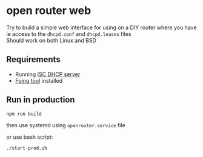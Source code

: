# open router web

Try to build a simple web interface for using on a DIY router where you have ie access to the `dhcpd.conf` and `dhcpd.leases` files  
Should work on both Linux and BSD

## Requirements

- Running [ISC DHCP server](https://www.isc.org/dhcp/)
- [Fping tool](https://fping.org/) installed

## Run in production

```sh
npm run build
```

then use systemd using `openrouter.service` file  

or use bash script:

```sh
./start-prod.sh
```
